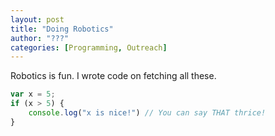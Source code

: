 ```yaml
---
layout: post
title: "Doing Robotics"
author: "???"
categories: [Programming, Outreach]
---
```


Robotics is fun. I wrote code on fetching all these.

```js
var x = 5;
if (x > 5) {
    console.log("x is nice!") // You can say THAT thrice!
}
```